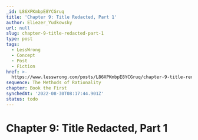 ```yaml
---
_id: L86XPKmbpE8YCGruq
title: 'Chapter 9: Title Redacted, Part 1'
author: Eliezer_Yudkowsky
url: null
slug: chapter-9-title-redacted-part-1
type: post
tags:
  - LessWrong
  - Concept
  - Post
  - Fiction
href: >-
  https://www.lesswrong.com/posts/L86XPKmbpE8YCGruq/chapter-9-title-redacted-part-1
sequence: The Methods of Rationality
chapter: Book the First
synchedAt: '2022-08-30T08:17:44.901Z'
status: todo
---
```


# Chapter 9: Title Redacted, Part 1
